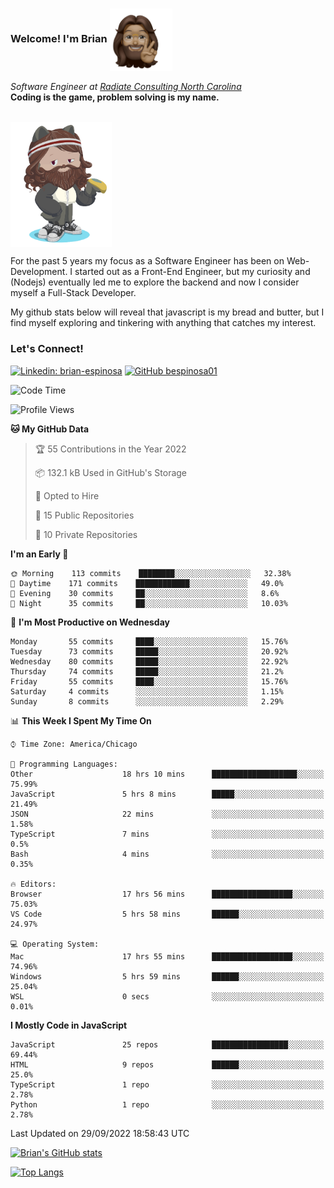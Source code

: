 ###  Welcome! I'm Brian <img align="center" src="https://github.com/bespinosa01/bespinosa01/blob/main/assets/peace-animoji.png" height="100" /></h2>
<p><em>Software Engineer at <a href="https://www.radiateconsulting.coop/north-carolina-tech-coop">Radiate Consulting North Carolina</a>
 <br/>
<!-- </br>Developer Consultant at <a href="https://codethedream.org/">Code The Dream</a> -->
</em> <b>Coding is the game, problem solving is my name.</b></p>

<br/>


 <img align="center" src="https://github.com/bespinosa01/bespinosa01/blob/main/assets/octo-me.png" height="200" /> 
 <p>
 For the past 5 years my focus as a Software Engineer has been on Web-Development. I started out as a Front-End Engineer, but my curiosity and (Nodejs) eventually led me to explore the backend and now I consider myself a Full-Stack Developer.
</p>
<p>
 My github stats below will reveal that javascript is my bread and butter, but I find myself exploring and tinkering with anything that catches my interest. 
 </p>
 
 
### Let's Connect!

[![Linkedin: brian-espinosa](https://img.shields.io/badge/-brian--espinosa-blue?style=flat-square&logo=Linkedin&logoColor=white&link=https://www.linkedin.com/in/brian-espinosa/)](https://www.linkedin.com/in/brian-espinosa/)
[![GitHub bespinosa01](https://img.shields.io/github/followers/bespinosa01?label=follow&style=social)](https://github.com/bespinosa01)



<!--START_SECTION:waka-->
![Code Time](http://img.shields.io/badge/Code%20Time-841%20hrs%205%20mins-blue)

![Profile Views](http://img.shields.io/badge/Profile%20Views-32-blue)

**🐱 My GitHub Data** 

> 🏆 55 Contributions in the Year 2022
 > 
> 📦 132.1 kB Used in GitHub's Storage 
 > 
> 💼 Opted to Hire
 > 
> 📜 15 Public Repositories 
 > 
> 🔑 10 Private Repositories  
 > 
**I'm an Early 🐤** 

```text
🌞 Morning    113 commits    ████████░░░░░░░░░░░░░░░░░   32.38% 
🌆 Daytime    171 commits    ████████████░░░░░░░░░░░░░   49.0% 
🌃 Evening    30 commits     ██░░░░░░░░░░░░░░░░░░░░░░░   8.6% 
🌙 Night      35 commits     ██░░░░░░░░░░░░░░░░░░░░░░░   10.03%

```
📅 **I'm Most Productive on Wednesday** 

```text
Monday       55 commits     ████░░░░░░░░░░░░░░░░░░░░░   15.76% 
Tuesday      73 commits     █████░░░░░░░░░░░░░░░░░░░░   20.92% 
Wednesday    80 commits     █████░░░░░░░░░░░░░░░░░░░░   22.92% 
Thursday     74 commits     █████░░░░░░░░░░░░░░░░░░░░   21.2% 
Friday       55 commits     ████░░░░░░░░░░░░░░░░░░░░░   15.76% 
Saturday     4 commits      ░░░░░░░░░░░░░░░░░░░░░░░░░   1.15% 
Sunday       8 commits      ░░░░░░░░░░░░░░░░░░░░░░░░░   2.29%

```


📊 **This Week I Spent My Time On** 

```text
⌚︎ Time Zone: America/Chicago

💬 Programming Languages: 
Other                    18 hrs 10 mins      ███████████████████░░░░░░   75.99% 
JavaScript               5 hrs 8 mins        █████░░░░░░░░░░░░░░░░░░░░   21.49% 
JSON                     22 mins             ░░░░░░░░░░░░░░░░░░░░░░░░░   1.58% 
TypeScript               7 mins              ░░░░░░░░░░░░░░░░░░░░░░░░░   0.5% 
Bash                     4 mins              ░░░░░░░░░░░░░░░░░░░░░░░░░   0.35%

🔥 Editors: 
Browser                  17 hrs 56 mins      ██████████████████░░░░░░░   75.03% 
VS Code                  5 hrs 58 mins       ██████░░░░░░░░░░░░░░░░░░░   24.97%

💻 Operating System: 
Mac                      17 hrs 55 mins      ██████████████████░░░░░░░   74.96% 
Windows                  5 hrs 59 mins       ██████░░░░░░░░░░░░░░░░░░░   25.04% 
WSL                      0 secs              ░░░░░░░░░░░░░░░░░░░░░░░░░   0.01%

```

**I Mostly Code in JavaScript** 

```text
JavaScript               25 repos            █████████████████░░░░░░░░   69.44% 
HTML                     9 repos             ██████░░░░░░░░░░░░░░░░░░░   25.0% 
TypeScript               1 repo              ░░░░░░░░░░░░░░░░░░░░░░░░░   2.78% 
Python                   1 repo              ░░░░░░░░░░░░░░░░░░░░░░░░░   2.78%

```



 Last Updated on 29/09/2022 18:58:43 UTC
<!--END_SECTION:waka-->


<!--  Github STATS -->
[![Brian's GitHub stats](https://github-readme-stats.vercel.app/api?username=bespinosa01&hide=stars,contribs&count_private=true&show_icons=true)](https://github.com/anuraghazra/github-readme-stats)

[![Top Langs](https://github-readme-stats.vercel.app/api/top-langs/?username=bespinosa01&layout=compact)](https://github.com/anuraghazra/github-readme-stats)



<!--
**bespinosa01/bespinosa01** is a ✨ _special_ ✨ repository because its `README.md` (this file) appears on your GitHub profile.

Here are some ideas to get you started:

- 🔭 I’m currently working on ...
- 🌱 I’m currently learning ...
- 👯 I’m looking to collaborate on ...
- 🤔 I’m looking for help with ...
- 💬 Ask me about ...
- 📫 How to reach me: ...
- 😄 Pronouns: ...
- ⚡ Fun fact: ...
-->
